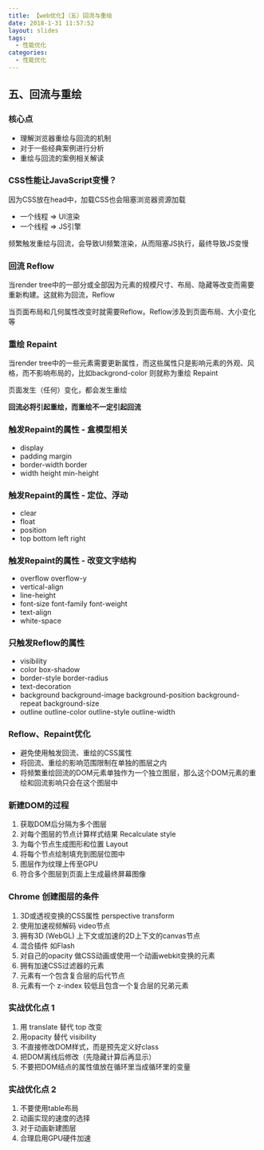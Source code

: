 ```yaml
---
title: 【web优化】（五）回流与重绘
date: 2018-1-31 11:57:52
layout: slides
tags: 
  - 性能优化
categories: 
  - 性能优化
---
```


<section>
	<h2>五、回流与重绘</h2>
	<h3>核心点</h3>
	<ul>
		<li>理解浏览器重绘与回流的机制</li>
		<li>对于一些经典案例进行分析</li>
    <li>重绘与回流的案例相关解读</li>
	</ul>
</section>

<section>
  <h3>CSS性能让JavaScript变慢？</h3>
  <p class="fragment">因为CSS放在head中，加载CSS也会阻塞浏览器资源加载</p>
  <ul>
    <li class="fragment">一个线程 => UI渲染</li>
    <li class="fragment">一个线程 => JS引擎</li>
  </ul>
  <p class="fragment">频繁触发重绘与回流，会导致UI频繁渲染，从而阻塞JS执行，最终导致JS变慢</p>
</section>

<section>
  <h3>回流 Reflow</h3>
  <p class="fragment">当render tree中的一部分或全部因为元素的规模尺寸、布局、隐藏等改变而需要重新构建。这就称为回流，Reflow</p>
  <p class="fragment">当页面布局和几何属性改变时就需要Reflow。Reflow涉及到页面布局、大小变化等</p>
</section>

<section>
  <h3>重绘 Repaint</h3>
  <p class="fragment">当render tree中的一些元素需要更新属性，而这些属性只是影响元素的外观、风格，而不影响布局的，比如backgrond-color 则就称为重绘 Repaint</p>
  <p class="fragment">页面发生（任何）变化，都会发生重绘</p>
  <p class="fragment"><b>回流必将引起重绘，而重绘不一定引起回流</b></p>
</section>

<section>
  <h3>触发Repaint的属性 - 盒模型相关</h3>
  <ul>
    <li>display</li>
    <li>padding margin</li>
    <li>border-width border</li>
    <li>width height min-height</li>
  </ul>
</section>

<section>
  <h3>触发Repaint的属性 - 定位、浮动</h3>
  <ul>
    <li>clear</li>
    <li>float</li>
    <li>position</li>
    <li>top bottom left right</li>
  </ul>
</section>

<section>
  <h3>触发Repaint的属性 - 改变文字结构</h3>
  <ul>
    <li>overflow overflow-y</li>
    <li>vertical-align</li>
    <li>line-height</li>
    <li>font-size font-family font-weight</li>
    <li>text-align</li>
    <li>white-space</li>
  </ul>
</section>

<section>
  <h3>只触发Reflow的属性</h3>
  <ul>
    <li>visibility</li>    
    <li>color box-shadow</li>
    <li>border-style border-radius</li>
    <li>text-decoration</li>
    <li>background background-image background-position background-repeat background-size</li>
    <li>outline outline-color outline-style outline-width</li>
  </ul>
</section>

<section>
  <h3>Reflow、Repaint优化</h3>
  <ul>
    <li class="fragment">避免使用触发回流、重绘的CSS属性</li>    
    <li class="fragment">将回流、重绘的影响范围限制在单独的图层之内</li>    
    <li class="fragment">将频繁重绘回流的DOM元素单独作为一个独立图层，那么这个DOM元素的重绘和回流影响只会在这个图层中</li>    
  </ul>
</section>

<section>
  <h3>新建DOM的过程</h3>
  <ol>
    <li>获取DOM后分隔为多个图层</li>    
    <li>对每个图层的节点计算样式结果 Recalculate style</li>    
    <li>为每个节点生成图形和位置 Layout</li>    
    <li>将每个节点绘制填充到图层位图中</li>    
    <li>图层作为纹理上传至GPU</li>    
    <li>符合多个图层到页面上生成最终屏幕图像</li>    
  </ol>
</section>

<section>
  <h3>Chrome 创建图层的条件</h3>
  <ol>
    <li>3D或透视变换的CSS属性 perspective transform</li>    
    <li>使用加速视频解码 video节点</li>    
    <li>拥有3D (WebGL) 上下文或加速的2D上下文的canvas节点</li>    
    <li>混合插件 如Flash</li>    
    <li>对自己的opacity 做CSS动画或使用一个动画webkit变换的元素</li>    
    <li>拥有加速CSS过滤器的元素</li>    
    <li>元素有一个包含复合层的后代节点</li>    
    <li>元素有一个 z-index 较低且包含一个复合层的兄弟元素</li>    
  </ol>
</section>

<section>
  <h3>实战优化点 1</h3>
  <ol>
    <li>用 translate 替代 top 改变</li>    
    <li>用opacity 替代 visibility</li>    
    <li>不直接修改DOM样式，而是预先定义好class</li>    
    <li>把DOM离线后修改（先隐藏计算后再显示）</li>    
    <li>不要把DOM结点的属性值放在循环里当成循环里的变量</li>
  </ol>
</section>

<section>
  <h3>实战优化点 2</h3>
  <ol>
    <li>不要使用table布局</li>    
    <li>动画实现的速度的选择</li>    
    <li>对于动画新建图层</li>    
    <li>合理启用GPU硬件加速</li>   
  </ol>
</section>
